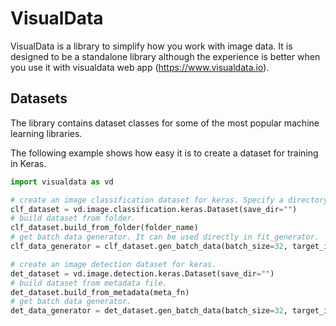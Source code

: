 # VisualData

VisualData is a library to simplify how you work with image data. It is designed to be a standalone library although the experience is better when you use it with visualdata web app (https://www.visualdata.io).

## Datasets

The library contains dataset classes for some of the most popular machine learning libraries.

The following example shows how easy it is to create a dataset for training in Keras.

```python
import visualdata as vd

# create an image classification dataset for keras. Specify a directory to save data files.
clf_dataset = vd.image.classification.keras.Dataset(save_dir="")
# build dataset from folder.
clf_dataset.build_from_folder(folder_name)
# get batch data generator. It can be used directly in fit_generator.
clf_data_generator = clf_dataset.gen_batch_data(batch_size=32, target_img_size=(224, 224), preprocess_fn=None)

# create an image detection dataset for keras.
det_dataset = vd.image.detection.keras.Dataset(save_dir="")
# build dataset from metadata file.
det_dataset.build_from_metadata(meta_fn)
# get batch data generator.
det_data_generator = det_dataset.gen_batch_data(batch_size=32, target_img_size=(224, 224), preprocess_fn=None)
```
